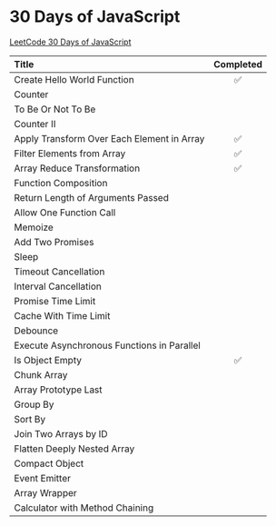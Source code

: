 # 30 Days of JavaScript

[LeetCode 30 Days of JavaScript](https://leetcode.com/studyplan/30-days-of-javascript)

| Title                                        | Completed |
| :------------------------------------------- | :-------: |
| Create Hello World Function                  |    ✅     |
| Counter                                      |           |
| To Be Or Not To Be                           |           |
| Counter II                                   |           |
| Apply Transform Over Each Element in Array   |    ✅     |
| Filter Elements from Array                   |    ✅     |
| Array Reduce Transformation                  |    ✅     |
| Function Composition                         |           |
| Return Length of Arguments Passed            |           |
| Allow One Function Call                      |           |
| Memoize                                      |           |
| Add Two Promises                             |           |
| Sleep                                        |           |
| Timeout Cancellation                         |           |
| Interval Cancellation                        |           |
| Promise Time Limit                           |           |
| Cache With Time Limit                        |           |
| Debounce                                     |           |
| Execute Asynchronous Functions in Parallel   |           |
| Is Object Empty                              |    ✅     |
| Chunk Array                                  |           |
| Array Prototype Last                         |           |
| Group By                                     |           |
| Sort By                                      |           |
| Join Two Arrays by ID                        |           |
| Flatten Deeply Nested Array                  |           |
| Compact Object                               |           |
| Event Emitter                                |           |
| Array Wrapper                                |           |
| Calculator with Method Chaining              |           |

